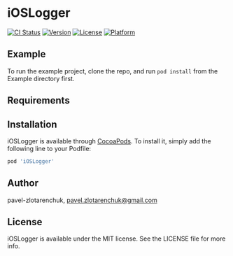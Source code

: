 # iOSLogger

[![CI Status](http://img.shields.io/travis/pavel-zlotarenchuk/iOSLogger.svg?style=flat)](https://travis-ci.org/pavel-zlotarenchuk/iOSLogger)
[![Version](https://img.shields.io/cocoapods/v/iOSLogger.svg?style=flat)](http://cocoapods.org/pods/iOSLogger)
[![License](https://img.shields.io/cocoapods/l/iOSLogger.svg?style=flat)](http://cocoapods.org/pods/iOSLogger)
[![Platform](https://img.shields.io/cocoapods/p/iOSLogger.svg?style=flat)](http://cocoapods.org/pods/iOSLogger)

## Example

To run the example project, clone the repo, and run `pod install` from the Example directory first.

## Requirements

## Installation

iOSLogger is available through [CocoaPods](http://cocoapods.org). To install
it, simply add the following line to your Podfile:

```ruby
pod 'iOSLogger'
```

## Author

pavel-zlotarenchuk, pavel.zlotarenchuk@gmail.com

## License

iOSLogger is available under the MIT license. See the LICENSE file for more info.
